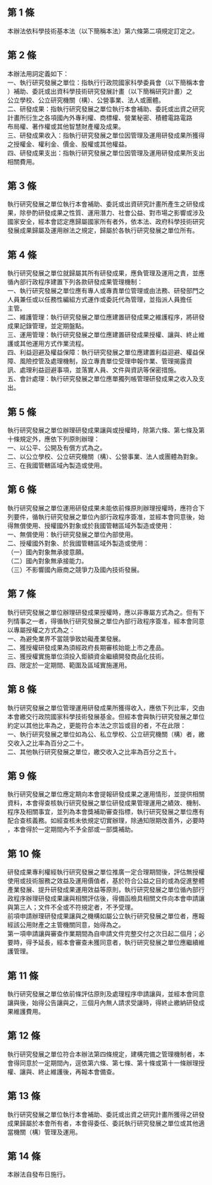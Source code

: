 第 1 條
-------
本辦法依科學技術基本法（以下簡稱本法）第六條第二項規定訂定之。

第 2 條
-------
本辦法用詞定義如下：  
一、執行研究發展之單位：指執行行政院國家科學委員會（以下簡稱本會  
    ）補助、委託或出資科學技術研究發展計畫（以下簡稱研究計畫）之  
    公立學校、公立研究機關（構）、公營事業、法人或團體。  
二、研發成果：指執行研究發展之單位執行本會補助、委託或出資之研究  
    計畫所衍生之各項國內外專利權、商標權、營業秘密、積體電路電路  
    布局權、著作權或其他智慧財產權及成果。  
三、研發成果收入：指執行研究發展之單位因管理及運用研發成果所獲得  
    之授權金、權利金、價金、股權或其他權益。  
四、研發成果支出：指執行研究發展之單位因管理及運用研發成果所支出  
    相關費用。

第 3 條
-------
執行研究發展之單位執行本會補助、委託或出資研究計畫所產生之研發成  
果，除參酌研發成果之性質、運用潛力、社會公益、對市場之影響或涉及  
國家安全，經本會認定應歸屬國家所有者外，依本法、政府科學技術研究  
發展成果歸屬及運用辦法之規定，歸屬於各執行研究發展之單位所有。

第 4 條
-------
執行研究發展之單位就歸屬其所有研發成果，應負管理及運用之責，並應  
循內部行政程序建置下列各款研發成果管理機制：  
一、執行研究發展之單位應有專人或專責單位管理或由法務、研發部門之  
    人員兼任或以任務性編組方式運作或委託代為管理，並指派人員擔任  
    主管。  
二、維護管理：執行研究發展之單位應建置研發成果之維護程序，將研發  
    成果記錄管理，並定期盤點。  
三、運用管理：執行研究發展之單位應建置研發成果授權、讓與、終止維  
    護或其他運用方式作業流程。  
四、利益迴避及權益保障：執行研究發展之單位應建置利益迴避、權益保  
    障、風險控管及處理機制，設立專責單位受理申報作業、管理揭露資  
    訊、處理利益迴避事項，並落實人員、文件與資訊等保密措施。  
五、會計處理：執行研究發展之單位應單獨列帳管理研發成果之收入及支  
    出。

第 5 條
-------
執行研究發展之單位辦理研發成果讓與或授權時，除第六條、第七條及第  
十條規定外，應依下列原則辦理：  
一、以公平、公開及有償方式為之。  
二、以公立學校、公立研究機關（構）、公營事業、法人或團體為對象。  
三、在我國管轄區域內製造或使用。

第 6 條
-------
執行研究發展之單位運用研發成果未能依前條原則辦理授權時，應符合下  
列要件，循執行研究發展之單位內部行政程序簽准，並經本會同意後，始  
得無償使用、授權國外對象或於我國管轄區域外製造或使用：  
一、無償使用：執行研究發展之單位內部使用。  
二、授權國外對象、於我國管轄區域外製造或使用：  
（一）國內對象無承接意願。  
（二）國內對象無承接能力。  
（三）不影響國內廠商之競爭力及國內技術發展。

第 7 條
-------
執行研究發展之單位辦理研發成果授權時，應以非專屬方式為之。但有下  
列情事之一者，得循執行研究發展之單位內部行政程序簽准，經本會同意  
以專屬授權之方式為之：  
一、為避免業界不當競爭致妨礙產業發展。  
二、獲授權研發成果為須經政府長期審核始能上市之產品。  
三、獲授權實施單位須投入鉅額資金繼續開發商品化技術。  
四、限定於一定期間、範圍及區域實施運用。

第 8 條
-------
執行研究發展之單位管理運用研發成果所獲得收入，應依下列比率，交由  
本會繳交行政院國家科學技術發展基金。但經本會與執行研究發展之單位  
約定以其他比率為之，更能符合本法之宗旨或目的者，不在此限：  
一、執行研究發展之單位如為公、私立學校、公立研究機關（構）者，繳  
    交收入之比率為百分之二十。  
二、其他執行研究發展之單位，繳交收入之比率為百分之五十。

第 9 條
-------
執行研究發展之單位應定期向本會提報研發成果之運用情形，並提供相關  
資料，本會得查核執行研究發展之單位研發成果管理運用之績效、機制、  
程序及相關事宜，並列為本會獎補助審查指標，執行研究發展之單位應有  
配合查核義務。如經查核未依規定切實辦理，除通知限期改善外，必要時  
，本會得於一定期間內不予全部或一部獎補助。

第 10 條
--------
研發成果專利權經執行研究發展之單位推廣一定合理期間後，評估無授權  
使用或技術服務之效益及運用價值者，基於符合公益之目的或為促進整體  
產業發展、提升研發成果運用效益等原則，執行研究發展之單位循內部行  
政程序辦理研發成果讓與相關評估後，得備函檢具相關文件向本會申請讓  
與第三人；文件不全或不符規定者，不予受理。  
前項申請辦理研發成果讓與之機構如屬公立執行研究發展之單位者，應報  
經該公用財產之主管機關同意，始得為之。  
第一項申請讓與審查作業期間為自申請文件完整交付之次日起二個月；必  
要時，得予延長，經本會審查未獲同意者，執行研究發展之單位應繼續維  
護管理。

第 11 條
--------
執行研究發展之單位依前條評估原則及處理程序申請讓與，並經本會同意  
讓與後，始得公告讓與之，三個月內無人請求受讓時，得終止繳納研發成  
果維護費用。

第 12 條
--------
執行研究發展之單位符合本辦法第四條規定，建構完備之管理機制者，本  
會得同意於一定期間內，逕依第六條、第七條、第十條或第十一條辦理授  
權、讓與、終止維護後，再報本會備查。

第 13 條
--------
執行研究發展之單位執行本會補助、委託或出資之研究計畫所獲得之研發  
成果歸屬於本會所有者，本會得委任、委託執行研究發展之單位或其他適  
當機關（構）管理及運用。

第 14 條
--------
本辦法自發布日施行。

